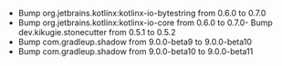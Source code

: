- Bump org.jetbrains.kotlinx:kotlinx-io-bytestring from 0.6.0 to 0.7.0
- Bump org.jetbrains.kotlinx:kotlinx-io-core from 0.6.0 to 0.7.0- Bump dev.kikugie.stonecutter from 0.5.1 to 0.5.2
- Bump com.gradleup.shadow from 9.0.0-beta9 to 9.0.0-beta10
- Bump com.gradleup.shadow from 9.0.0-beta10 to 9.0.0-beta11
